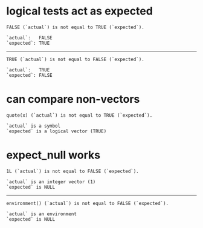 # logical tests act as expected

    FALSE (`actual`) is not equal to TRUE (`expected`).
    
    `actual`:   FALSE
    `expected`: TRUE 

---

    TRUE (`actual`) is not equal to FALSE (`expected`).
    
    `actual`:   TRUE 
    `expected`: FALSE

# can compare non-vectors

    quote(x) (`actual`) is not equal to TRUE (`expected`).
    
    `actual` is a symbol
    `expected` is a logical vector (TRUE)

# expect_null works

    1L (`actual`) is not equal to FALSE (`expected`).
    
    `actual` is an integer vector (1)
    `expected` is NULL

---

    environment() (`actual`) is not equal to FALSE (`expected`).
    
    `actual` is an environment
    `expected` is NULL

